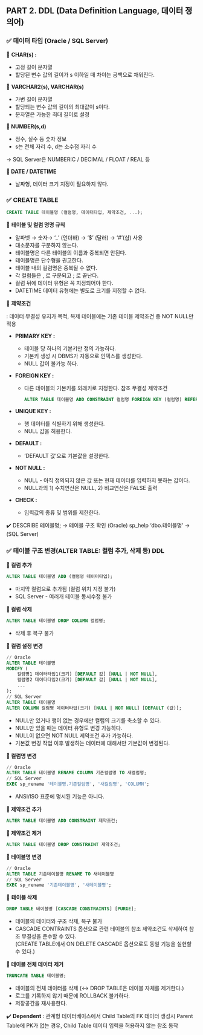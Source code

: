 ## PART 2. DDL (Data Definition Language, 데이터 정의어)

### ✅ 데이터 타입 (Oracle / SQL Server)

🔹 **CHAR(s) :**
- 고정 길이 문자열
- 할당된 변수 값의 길이가 s 이하일 때 차이는 공백으로 채워진다.

🔹 **VARCHAR2(s), VARCHAR(s)**
- 가변 길이 문자열
- 할당되는 변수 값의 길이의 최대값이 s이다.
- 문자열은 가능한 최대 길이로 설정

**🔹 NUMBER(s,d)**
- 정수, 실수 등 숫자 정보
- s는 전체 자리 수, d는 소수점 자리 수

→ SQL Server은 NUMBERIC / DECIMAL / FLOAT / REAL 등

**🔹 DATE / DATETIME**

- 날짜형, 데이터 크기 지정이 필요하지 않다.

### ✅ CREATE TABLE

```sql
CREATE TABLE 테이블명 (컬럼명, 데이터타입, 제약조건, ...);
```

🔹 **테이블 및 컬럼 명명 규칙**

- 알파벳 → 숫자→ ‘_’ (언더바) → ‘$’ (달러) → ‘#’(샵) 사용
- 대소문자를 구분하지 않는다.
- 테이블명은 다른 테이블의 이름과 중복되면 안된다.
- 테이블명은 단수형을 권고한다.
- 테이블 내의 컬럼명은 중복될 수 없다.
- 각 컬럼들은 , 로 구분되고 ; 로 끝난다.
- 컬럼 뒤에 데이터 유형은 꼭 지정되어야 한다.
- DATETIME 데이터 유형에는 별도로 크기를 지정할 수 없다.

🔹 **제약조건**

: 데이터 무결성 유지가 목적, 복제 테이블에는 기존 테이블 제약조건 중 NOT NULL만 적용

- **PRIMARY KEY :**
    - 테이블 당 하나의 기본키만 정의 가능하다.
    - 기본키 생성 시 DBMS가 자동으로 인덱스를 생성한다.
    - NULL 값이 불가능 하다.
- **FOREIGN KEY :**
    - 다른 테이블의 기본키를 외래키로 지정한다. 참조 무결성 제약조건

        ```sql
        ALTER TABLE 테이블명 ADD CONSTRAINT 컬럼명 FOREIGN KEY (컬럼명) REFERENCES 테이블명(컬럼명);
        ```

- **UNIQUE KEY :**
    - 행 데이터를 식별하기 위해 생성한다.
    - NULL 값을 허용한다.
- **DEFAULT :**
    - ‘DEFAULT 값’으로 기본값을 설정한다.
- **NOT NULL :**
    - NULL - 아직 정의되지 않은 값 또는 현재 데이터를 입력하지 못하는 값이다.
    - NULL과의 1) 수치연산은 NULL, 2) 비교연산은 FALSE 출력
- **CHECK :**
    - 입력값의 종류 및 범위를 제한한다.

✔️ DESCRIBE 테이블명; → 테이블 구조 확인 (Oracle) sp_help ‘dbo.테이블명’ → (SQL Server)

### ✅ 테이블 구조 변경(ALTER TABLE: 컬럼 추가, 삭제 등) DDL

**🔹 컬럼 추가**

```sql
ALTER TABLE 테이블명 ADD (컬럼명 데이터타입);
```

- 마지막 컬럼으로 추가됨 (컬럼 위치 지정 불가)
- SQL Server - 여러개 테이블 동시수정 불가

**🔹 컬럼 삭제**

```sql
ALTER TABLE 테이블명 DROP COLUMN 컬럼명;
```

- 삭제 후 복구 불가

**🔹 컬럼 설정 변경**

```sql
// Oracle
ALTER TABLE 테이블명 
MODIFY (
    컬럼명1 데이터타입1(크기) [DEFAULT 값] [NULL | NOT NULL],
    컬럼명2 데이터타입2(크기) [DEFAULT 값] [NULL | NOT NULL],
    ...
);
// SQL Server
ALTER TABLE 테이블명 
ALTER COLUMN 컬럼명 데이터타입(크기) [NULL | NOT NULL] [DEFAULT (값)];
```
- NULL만 있거나 행이 없는 경우에만 컬럼의 크기를 축소할 수 있다.
- NULL만 있을 때는 데이터 유형도 변경 가능하다.
- NULL이 없으면 NOT NULL 제약조건 추가 가능하다.
- 기본값 변경 작업 이후 발생하는 데이터에 대해서만 기본값이 변경된다.

**🔹 컬럼명 변경**

```sql
// Oracle
ALTER TABLE 테이블명 RENAME COLUMN 기존컬럼명 TO 새컬럼명;
// SQL Server
EXEC sp_rename '테이블명.기존컬럼명', '새컬럼명', 'COLUMN';
```

- ANSI/ISO 표준에 명시된 기능은 아니다.

**🔹 제약조건 추가**

```sql
ALTER TABLE 테이블명 ADD CONSTRAINT 제약조건;
```

**🔹 제약조건 제거**

```sql
ALTER TABLE 테이블명 DROP CONSTRAINT 제약조건;
```

**🔹 테이블명 변경**

```sql
// Oracle
ALTER TABLE 기존테이블명 RENAME TO 새테이블명
// SQL Server
EXEC sp_rename '기존테이블명', '새테이블명';
```

🔹 **테이블 삭제**

```sql
DROP TABLE 테이블명 [CASCADE CONSTRAINTS] [PURGE];
```

- 테이블의 데이터와 구조 삭제, 복구 불가
- CASCADE CONTRAINTS 옵션으로 관련 테이블의 참조 제약조건도 삭제하여 참조 무결성을 준수할 수 있다. </br>
  (CREATE TABLE에서 ON DELETE CASCADE 옵션으로도 동일 기능을 실현할 수 있다.)

**🔹 테이블 전체 데이터 제거**

```sql
TRUNCATE TABLE 테이블명;
```

- 테이블의 전체 데이터를 삭제 (↔ DROP TABLE은 테이블 자체를 제거한다.)
- 로그를 기록하지 않기 때문에 ROLLBACK 불가하다.
- 저장공간을 재사용한다.

✔️ **Dependent**
: 관계형 데이터베이스에서 Child Table의 FK 데이터 생성시 Parent Table에 PK가 없는 경우,
Child Table 데이터 입력을 허용하지 않는 참조 동작